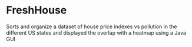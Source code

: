# FreshHouse
Sorts and organize a dataset of house price indexes vs pollution in the different US states and displayed the overlap with a heatmap using a Java GUI
